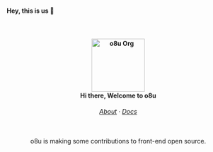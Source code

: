 #### Hey, this is us 👋

&nbsp;

<h4 align="center">
	<img src="https://user-images.githubusercontent.com/1629293/181410230-1b7077ec-c88b-42ca-8cb7-61f5b7acf2a2.png" width="120" alt="o8u Org"/><br/>
	Hi there, Welcome to o8u
</h4>

<h6 align="center">
  <a href="https://github.com/o8u">About</a>
  ·
  <a href="javascript:;">Docs</a>
</h6>

<p align="center">
  <img src="https://user-images.githubusercontent.com/1629293/181411755-ffc6f809-2a62-4aec-93c4-ed100cd3395a.png" width="300" height="3" />
</p>


<p align="center">
	
</p>

<p align="center">
  o8u is making some contributions to front-end open source.
</p>

&nbsp;

<p align="center">
  
</p>


<!--
	<img src="https://user-images.githubusercontent.com/1629293/181413787-cd8a066c-6371-4ade-84db-63ce3b2b75c7.png" height="0" width="0"/>
  
-->

